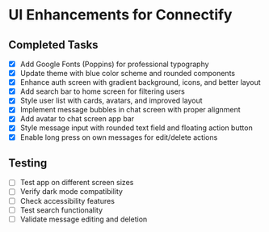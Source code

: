 # UI Enhancements for Connectify

## Completed Tasks
- [x] Add Google Fonts (Poppins) for professional typography
- [x] Update theme with blue color scheme and rounded components
- [x] Enhance auth screen with gradient background, icons, and better layout
- [x] Add search bar to home screen for filtering users
- [x] Style user list with cards, avatars, and improved layout
- [x] Implement message bubbles in chat screen with proper alignment
- [x] Add avatar to chat screen app bar
- [x] Style message input with rounded text field and floating action button
- [x] Enable long press on own messages for edit/delete actions

## Testing
- [ ] Test app on different screen sizes
- [ ] Verify dark mode compatibility
- [ ] Check accessibility features
- [ ] Test search functionality
- [ ] Validate message editing and deletion
